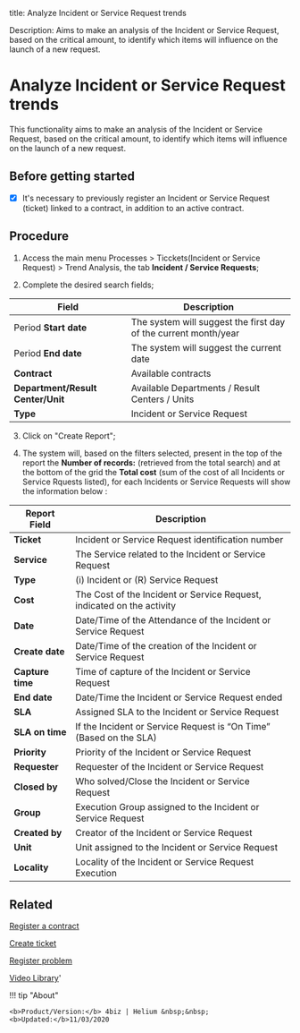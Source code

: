 title: Analyze Incident or Service Request trends

Description: Aims to make an analysis of the Incident or Service Request, based on the critical amount, to identify which items will influence on the launch of a new request.  

# Analyze Incident or Service Request trends  
This functionality aims to make an analysis of the Incident or Service Request, based on the critical amount, to identify which items will influence on the launch of a new request.  

Before getting started
--------------------------

- [X] It's necessary to previously register an Incident or Service Request (ticket) linked to a contract, in addition to an active contract.

Procedure
-------------

1.  Access the main menu Processes \> Ticckets(Incident or Service Request) \> Trend
    Analysis, the tab **Incident / Service Requests**;

2.  Complete the desired search fields;

| Field                             | Description                                                     |
|-----------------------------------|-----------------------------------------------------------------|
| Period **Start date**             | The system will suggest the first day of the current month/year |
| Period **End date**               | The system will suggest the current date                        |
| **Contract**                      | Available contracts                                             |
| **Department/Result Center/Unit** | Available Departments / Result Centers / Units                  |
| **Type**                          | Incident or Service Request                                     |

3.  Click on "Create Report";

4.  The system will, based on the filters selected, present in the top of the report the **Number of records:** (retrieved from the total search) and at the bottom of the grid the **Total cost** (sum of the cost of all Incidents or Service Rquests listed), for each Incidents or Service Requests will show the information below : 

| Report Field     | Description                                                            |
|------------------|------------------------------------------------------------------------|
| **Ticket**       | Incident or Service Request identification number                      |
| **Service**      | The Service related to the Incident or Service Request                 |
| **Type**         | (i) Incident or (R) Service Request                                    |
| **Cost**         | The Cost of the Incident or Service Request, indicated on the activity |
| **Date**         | Date/Time of the Attendance of the Incident or Service Request         |
| **Create date**  | Date/Time of the creation of the Incident or Service Request           |
| **Capture time** | Time of capture of the Incident or Service Request                     |
| **End date**     | Date/Time the Incident or Service Request ended                        |
| **SLA**          | Assigned SLA to the Incident or Service Request                        |
| **SLA on time**  | If the Incident or Service Request is “On Time” (Based on the SLA)     |
| **Priority**     | Priority of the Incident or Service Request                            |
| **Requester**    | Requester of the Incident or Service Request                           |
| **Closed by**    | Who solved/Close the Incident or Service Request                       |
| **Group**        | Execution Group assigned to the Incident or Service Request            |
| **Created by**   | Creator of the Incident or Service Request                             |
| **Unit**         | Unit assigned to the Incident or Service Request                       |
| **Locality**     | Locality of the Incident or Service Request Execution                  |  

 
Related
-----------

[Register a contract](/en-us/4biz-helium/additional-features/contract-management/use/register-contract.html)

[Create ticket](/en-us/4biz-helium/processes/tickets/use/create-ticket.html)

[Register problem](/en-us/4biz-helium/processes/problem/use/register-problem.html)

<i class='fa fa-youtube-play  fa-2x' style='color:#97ce17;vertical-align: middle;'> </i> [Video Library](https://www.youtube.com/playlist?list=PLB5qK2uzf2RNrJnhiXj3dbmgsm9-quhfz)'

!!! tip "About"

    <b>Product/Version:</b> 4biz | Helium &nbsp;&nbsp;
    <b>Updated:</b>11/03/2020

